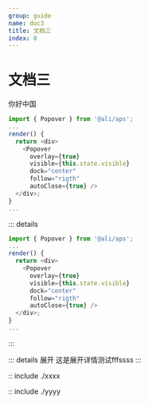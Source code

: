 ```yaml
---
group: guide
name: doc3
title: 文档三
index: 0
---
```


# 文档三

你好中国

```js
import { Popover } from '@ali/aps';
...
render() {
  return <div>
    <Popover 
      overlay={true} 
      visible={this.state.visible} 
      dock="center"
      follow="rigth"
      autoClose={true} />
  </div>;
}
...
```

::: details
```js
import { Popover } from '@ali/aps';
...
render() {
  return <div>
    <Popover 
      overlay={true} 
      visible={this.state.visible} 
      dock="center"
      follow="rigth"
      autoClose={true} />
  </div>;
}
...
```
:::

::: details 展开
这是展开详情测试fffssss
:::

:: include ./xxxx 

:: include ./yyyy